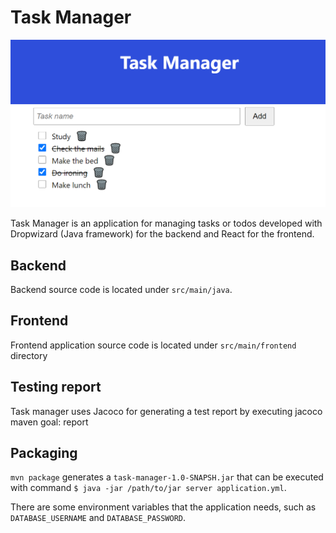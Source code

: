 # Task Manager

![img.png](src/main/resources/img.png)

Task Manager is an application for managing tasks or todos developed with Dropwizard (Java framework) for the backend
and React for the frontend.

## Backend

Backend source code is located under `src/main/java`.

## Frontend

Frontend application source code is located under `src/main/frontend` directory

## Testing report

Task manager uses Jacoco for generating a test report by executing jacoco maven goal: report

## Packaging

`mvn package` generates a `task-manager-1.0-SNAPSH.jar` that can be executed with
command `$ java -jar /path/to/jar server application.yml`.

There are some environment variables that the application needs, such as `DATABASE_USERNAME` and `DATABASE_PASSWORD`.
